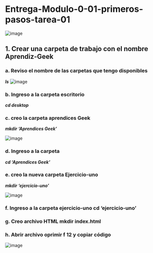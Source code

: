 # Entrega-Modulo-0-01-primeros-pasos-tarea-01
![image](https://user-images.githubusercontent.com/94013930/142954882-b6b04f9b-8294-421a-83dc-bbd7e1400daf.png)
## 1.	Crear una carpeta de trabajo con el nombre Aprendiz-Geek

### a. Reviso el nombre de las carpetas que tengo disponibles 

***ls***
![image](https://user-images.githubusercontent.com/94013930/142955120-3a1d0fc0-4a21-4d6f-b0ef-3269a433a4b0.png)
### b. Ingreso a la carpeta escritorio 

***cd desktop*** 

### c. creo la carpeta aprendices Geek 

***mkdir ‘Aprendices Geek’***

![image](https://user-images.githubusercontent.com/94013930/142955394-005d4378-f677-47ea-a864-6ffad0ecd31f.png)

### d. Ingreso a la carpeta  

***cd ‘Aprendices Geek’***

### e. creo la nueva carpeta Ejercicio-uno 

***mkdir ‘ejercicio-uno’***

![image](https://user-images.githubusercontent.com/94013930/142955579-1dbc6fbc-c48c-4efe-90a2-9290ad9f584f.png)

### f.	Ingreso a la carpeta ejercicio-uno cd ‘ejercicio-uno’
### g. Creo archivo HTML mkdir index.html
### h. Abrir archivo oprimir f 12 y copiar código 

![image](https://user-images.githubusercontent.com/94013930/142955727-3dc76df4-7172-4d03-90ef-c75d06d6a9d3.png)




